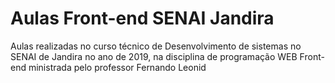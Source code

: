 # Aulas Front-end SENAI Jandira
Aulas realizadas no curso técnico de Desenvolvimento de sistemas no SENAI de Jandira no ano de 2019, na disciplina de programação WEB Front-end ministrada pelo professor Fernando Leonid 

